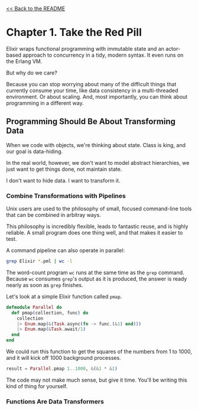 [&lt;&lt; Back to the README](README.md)

# Chapter 1. Take the Red Pill

Elixir wraps functional programming with immutable state and an actor-based
approach to concurrency in a tidy, modern syntax. It even runs on the Erlang VM.

But why do we care?

Because you can stop worrying about many of the difficult things that currently
consume your time, like data consistency in a multi-threaded environment. Or
about scaling. And, most importantly, you can think about programming in a
different way.

## Programming Should Be About Transforming Data

When we code with objects, we're thinking about state. Class is king, and
our goal is data-hiding.

In the real world, however, we don't want to model abstract hierarchies, we just
want to get things done, not maintain state.

I don't want to hide data. I want to transform it.

### Combine Transformations with Pipelines

Unix users are used to the philosophy of small, focused command-line tools that
can be combined in arbitray ways.

This philosophy is incredibly flexible, leads to fantastic reuse, and is
highly reliable. A small program does one thing well, and that makes it easier
to test.

A command pipeline can also operate in parallel:

```sh
grep Elixir *.pml | wc -l
```

The word-count program `wc` runs at the same time as the `grep` command. Because
`wc` consumes `grep`'s output as it is produced, the answer is ready nearly as
soon as `grep` finishes.

Let's look at a simple Elixir function called `pmap`.

```elixir
defmodule Parallel do
  def pmap(collection, func) do
    collection
    |> Enum.map(&(Task.async(fn -> func.(&1) end)))
    |> Enum.map(&Task.await/1)
  end
end
```

We could run this function to get the squares of the numbers from 1 to 1000,
and it will kick off 1000 background processes.

```elixir
result = Parallel.pmap 1..1000, &(&1 * &1)
```

The code may not make much sense, but give it time. You'll be writing this kind
of thing for yourself.

### Functions Are Data Transformers
